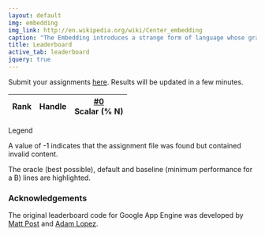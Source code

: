 ```yaml
---
layout: default
img: embedding
img_link: http://en.wikipedia.org/wiki/Center_embedding
caption: "The Embedding introduces a strange form of language whose grammar can be 'self-embedded' by computers."
title: Leaderboard
active_tab: leaderboard
jquery: true
---
```


Submit your assignments [here](http://sfu-nlp-class.appspot.com). Results will be updated in a few minutes.

<script type="text/javascript" src="http://sfu-nlp-class.appspot.com/leaderboard.js"></script>

<table class="table table-hover table-condensed">
  <thead>
    <tr>
      <th>
        Rank
      </th>
      <th>
        Handle
      </th>
      <th class="text-right">
        <a href="hw0.html">#0</a><br/><span class="small text-muted">Scalar (% N)</span>
      </th>
<!---
      <th class="text-right">
        <a href="hw1.html">#1</a><br/><span class="small text-muted">Alignment (AER)</span>
      </th>
      <th class="text-right">
        <a href="hw2.html">#2</a><br/><span class="small text-muted">Model score</span>
      </th>
      <th class="text-right">
        <a href="hw3.html">#3</a><br/><span class="small text-muted">Accuracy</span>
      </th>
      <th class="text-right">
        <a href="hw4.html">#4</a><br/><span class="small text-muted">BLEU</span>
      </th>
      <th class="text-right">
        <a href="hw5.html">#5</a><br/><span class="small text-muted">Accuracy</span>
      </th>
-->
    </tr>
  </thead>
  <tbody>
  </tbody>
</table>

<script type="text/javascript" src="leaderboard-code.js"></script>

<div class="panel panel-default"> 
<div class="panel-heading">Legend</div> 

<div class="panel-body"> 

<p>A value of -1 indicates that the assignment file was found but
contained invalid content.</p>

<p>The <span class="text-success">oracle (best possible)</span>,
<span class="text-danger">default</span> and <span
class="text-warning">baseline (minimum performance for a B)</span>
lines are highlighted. </p>

</div>

</div>

### Acknowledgements

The original leaderboard code for Google App Engine was developed by [Matt Post](https://github.com/mjpost) and [Adam Lopez](https://github.com/alopez).

